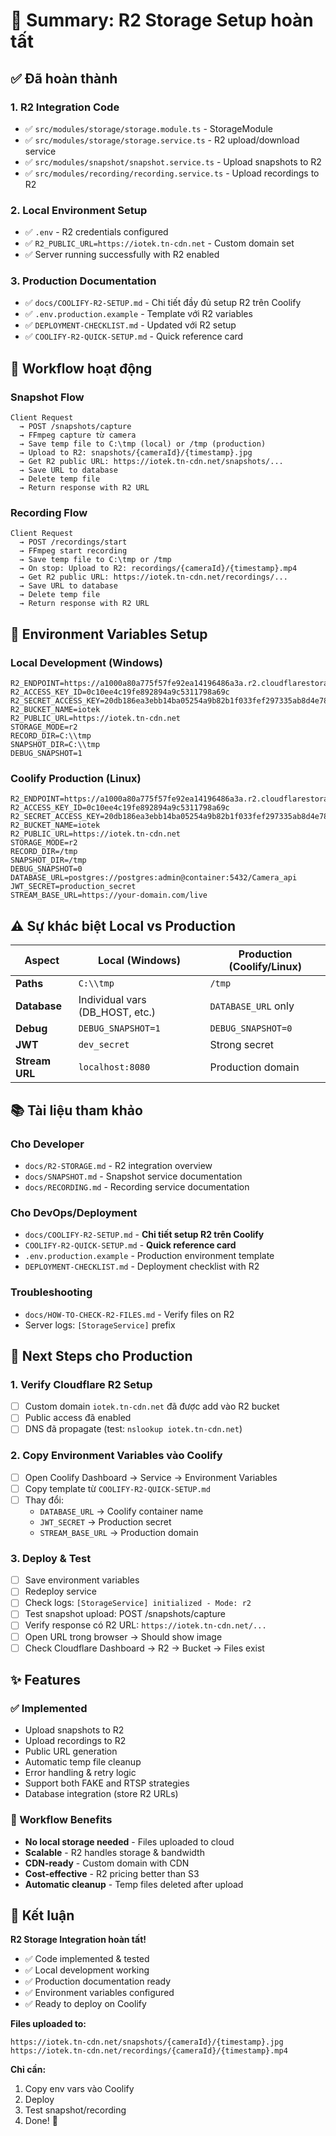 # 📝 Summary: R2 Storage Setup hoàn tất

## ✅ Đã hoàn thành

### 1. R2 Integration Code
- ✅ `src/modules/storage/storage.module.ts` - StorageModule
- ✅ `src/modules/storage/storage.service.ts` - R2 upload/download service
- ✅ `src/modules/snapshot/snapshot.service.ts` - Upload snapshots to R2
- ✅ `src/modules/recording/recording.service.ts` - Upload recordings to R2

### 2. Local Environment Setup
- ✅ `.env` - R2 credentials configured
- ✅ `R2_PUBLIC_URL=https://iotek.tn-cdn.net` - Custom domain set
- ✅ Server running successfully with R2 enabled

### 3. Production Documentation
- ✅ `docs/COOLIFY-R2-SETUP.md` - Chi tiết đầy đủ setup R2 trên Coolify
- ✅ `.env.production.example` - Template với R2 variables
- ✅ `DEPLOYMENT-CHECKLIST.md` - Updated với R2 setup
- ✅ `COOLIFY-R2-QUICK-SETUP.md` - Quick reference card

## 🎯 Workflow hoạt động

### Snapshot Flow
```
Client Request 
  → POST /snapshots/capture
  → FFmpeg capture từ camera
  → Save temp file to C:\tmp (local) or /tmp (production)
  → Upload to R2: snapshots/{cameraId}/{timestamp}.jpg
  → Get R2 public URL: https://iotek.tn-cdn.net/snapshots/...
  → Save URL to database
  → Delete temp file
  → Return response with R2 URL
```

### Recording Flow
```
Client Request
  → POST /recordings/start
  → FFmpeg start recording
  → Save temp file to C:\tmp or /tmp
  → On stop: Upload to R2: recordings/{cameraId}/{timestamp}.mp4
  → Get R2 public URL: https://iotek.tn-cdn.net/recordings/...
  → Save URL to database
  → Delete temp file
  → Return response with R2 URL
```

## 🔑 Environment Variables Setup

### Local Development (Windows)
```env
R2_ENDPOINT=https://a1000a80a775f57fe92ea14196486a3a.r2.cloudflarestorage.com
R2_ACCESS_KEY_ID=0c10ee4c19fe892894a9c5311798a69c
R2_SECRET_ACCESS_KEY=20db186ea3ebb14ba05254a9b82b1f033fef297335ab8d4e7874e90634ca36bb
R2_BUCKET_NAME=iotek
R2_PUBLIC_URL=https://iotek.tn-cdn.net
STORAGE_MODE=r2
RECORD_DIR=C:\\tmp
SNAPSHOT_DIR=C:\\tmp
DEBUG_SNAPSHOT=1
```

### Coolify Production (Linux)
```env
R2_ENDPOINT=https://a1000a80a775f57fe92ea14196486a3a.r2.cloudflarestorage.com
R2_ACCESS_KEY_ID=0c10ee4c19fe892894a9c5311798a69c
R2_SECRET_ACCESS_KEY=20db186ea3ebb14ba05254a9b82b1f033fef297335ab8d4e7874e90634ca36bb
R2_BUCKET_NAME=iotek
R2_PUBLIC_URL=https://iotek.tn-cdn.net
STORAGE_MODE=r2
RECORD_DIR=/tmp
SNAPSHOT_DIR=/tmp
DEBUG_SNAPSHOT=0
DATABASE_URL=postgres://postgres:admin@container:5432/Camera_api
JWT_SECRET=production_secret
STREAM_BASE_URL=https://your-domain.com/live
```

## ⚠️ Sự khác biệt Local vs Production

| Aspect | Local (Windows) | Production (Coolify/Linux) |
|--------|----------------|---------------------------|
| **Paths** | `C:\\tmp` | `/tmp` |
| **Database** | Individual vars (DB_HOST, etc.) | `DATABASE_URL` only |
| **Debug** | `DEBUG_SNAPSHOT=1` | `DEBUG_SNAPSHOT=0` |
| **JWT** | `dev_secret` | Strong secret |
| **Stream URL** | `localhost:8080` | Production domain |

## 📚 Tài liệu tham khảo

### Cho Developer
- `docs/R2-STORAGE.md` - R2 integration overview
- `docs/SNAPSHOT.md` - Snapshot service documentation
- `docs/RECORDING.md` - Recording service documentation

### Cho DevOps/Deployment
- `docs/COOLIFY-R2-SETUP.md` - **Chi tiết setup R2 trên Coolify**
- `COOLIFY-R2-QUICK-SETUP.md` - **Quick reference card**
- `.env.production.example` - Production environment template
- `DEPLOYMENT-CHECKLIST.md` - Deployment checklist with R2

### Troubleshooting
- `docs/HOW-TO-CHECK-R2-FILES.md` - Verify files on R2
- Server logs: `[StorageService]` prefix

## 🎯 Next Steps cho Production

### 1. Verify Cloudflare R2 Setup
- [ ] Custom domain `iotek.tn-cdn.net` đã được add vào R2 bucket
- [ ] Public access đã enabled
- [ ] DNS đã propagate (test: `nslookup iotek.tn-cdn.net`)

### 2. Copy Environment Variables vào Coolify
- [ ] Open Coolify Dashboard → Service → Environment Variables
- [ ] Copy template từ `COOLIFY-R2-QUICK-SETUP.md`
- [ ] Thay đổi:
  - `DATABASE_URL` → Coolify container name
  - `JWT_SECRET` → Production secret
  - `STREAM_BASE_URL` → Production domain

### 3. Deploy & Test
- [ ] Save environment variables
- [ ] Redeploy service
- [ ] Check logs: `[StorageService] initialized - Mode: r2`
- [ ] Test snapshot upload: POST /snapshots/capture
- [ ] Verify response có R2 URL: `https://iotek.tn-cdn.net/...`
- [ ] Open URL trong browser → Should show image
- [ ] Check Cloudflare Dashboard → R2 → Bucket → Files exist

## ✨ Features

### ✅ Implemented
- Upload snapshots to R2
- Upload recordings to R2
- Public URL generation
- Automatic temp file cleanup
- Error handling & retry logic
- Support both FAKE and RTSP strategies
- Database integration (store R2 URLs)

### 🔄 Workflow Benefits
- **No local storage needed** - Files uploaded to cloud
- **Scalable** - R2 handles storage & bandwidth
- **CDN-ready** - Custom domain with CDN
- **Cost-effective** - R2 pricing better than S3
- **Automatic cleanup** - Temp files deleted after upload

## 🎉 Kết luận

**R2 Storage Integration hoàn tất!**

- ✅ Code implemented & tested
- ✅ Local development working
- ✅ Production documentation ready
- ✅ Environment variables configured
- ✅ Ready to deploy on Coolify

**Files uploaded to:**
```
https://iotek.tn-cdn.net/snapshots/{cameraId}/{timestamp}.jpg
https://iotek.tn-cdn.net/recordings/{cameraId}/{timestamp}.mp4
```

**Chỉ cần:**
1. Copy env vars vào Coolify
2. Deploy
3. Test snapshot/recording
4. Done! 🚀
